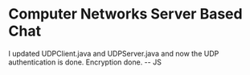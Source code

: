# Computer Networks Server Based Chat
I updated UDPClient.java and UDPServer.java and now the UDP authentication is done. Encryption done.   -- JS
